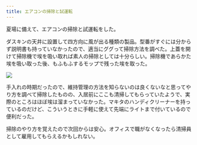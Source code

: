 ```yaml
---
title: エアコンの掃除と試運転
---
```

夏場に備えて、エアコンの掃除と試運転をした。

ダスキンの天井に設置して四方向に風が出る種類の製品。型番がすぐには分からず説明書も持っていなかったので、適当にググって掃除方法を調べた。上蓋を開けて掃除機で埃を吸い取れば素人の掃除としては十分らしい。掃除機であらかた埃を吸い取った後、もふもふするモップで残った埃を取った。

![](https://lh3.googleusercontent.com/docs/AG8NV2a6kvF4ddNnvYvF8GrC0T0s3pn79AlwUE46wr9Fn2xLOYzizz4TXEM2x62eR_jdZrIomIeKeqJC0bDgSBO0cEuPIDlbju9sAwoEJyJWOYMzTcB_tFQdYTgMpczDwxzG8ZNltP--lQB8q7C-BBu4JCoqOMyzDjCvDpI7wktVE4D1tTTqp1GTKJFenQwApWa2Tj0Q9bWOUvt_a2cQYH_jyXqdmEWzW6Dk0wjN4lqKwUNfRIVNI5VU1jZ3-laKQubNhE8imXeOdy-eRHEpa-MJOx7bkB5ceSNf9r51bhCDpdl2pJgITh_dHgUJntDUZ89kKs6ZwVyIs5n6rrOeieZN3O9DtF8wsjkc7uuPdB9a_6ohL-LlNIFvd9Rk8mCDTbbqMTKM7LaP2LD8-M33X6aiesyNbOyfmlMDzvypcw85xmAz89cXqNqSKjmJJJcbtSGNDAsPVZx7CBWfLumRSgUBufWcfRns_QC2ygy-fRqVnu4QpRBdjDxFlUIjfGXBzBjabjy4rYNbmLnTRwJKWTkxD18JV_jbX1rApff0E1XlgKNLVCfk2JQg_5ol2WDJmT3axI3rsGtHIxlqGFBL8IrAxgITsgJjnrNro4v1PQKGhmcS8Ir_EX3iYftBj8GTwBpGizAP2DFQJIBdmwI6yECfryGVeUX-acbCJWdKwh6MbfGiRCnrgcywX8il3oqFCNC69hE9MmZ9KQi443EFu_n2XdIRBFegKEdcZVbjs2WuVCotBl2_nQgI54awuWM_n48ZsbWxfzymx58XN5Oue8Wy7A2fczQiiwXDvGP1yNzcnq-sFGjinl7_PXlRRZYKYNGNl-Jrz57cfZanWJ6mJPtCEGVD_vQ1MJ0nm2P0cHvU_PFJVm07CK4JJEB2tV0DprT0NaaIsJ59rVleuZcCP1jNpikYIGuYeBG1L-83uYQhECkaRTUNHmjWbObZ45QAgkeb3Y3SANCxH_qtUZR-q7ryehGpcqY5ud4SwNcItPaiFCMM2tboCGUclIvYnveDjlhoj6bM3aflGGjdpFFRIVqGHc_pkdYdrEZy9o193VfW2_CaRp7oJUPG5tG4o3P_TKEPR-pXbaSqbA4v1mtNQJnYjn4n5TqlyQvSkRu68WY2JMW22hdtpEBELBfgofZtN6DR5F66XlPsOVS7hfW0-KeG8f6bAPzoLCJi94EmuOzMT5TWFvvV-YQ73RWAe--2ZRzVKnACuKdnOIYhlirEQ9msT9fmqOFWUEchxYpJkxp51227CEjd)

手入れの時期だったので、維持管理の方法を知らないのは良くないなと思ってやり方を調べて掃除したものの、入居前にここも清掃してもらっていたようで、実際のところはほぼ埃は溜まっていなかった。マキタのハンディクリーナーを持っているのだけど、こういうときに手軽に使えて先端にライトまで付いているので便利だった。

掃除のやり方を覚えたので次回からは安心。オフィスで職がなくなったら清掃員として雇用してもらえるかもしれない。
